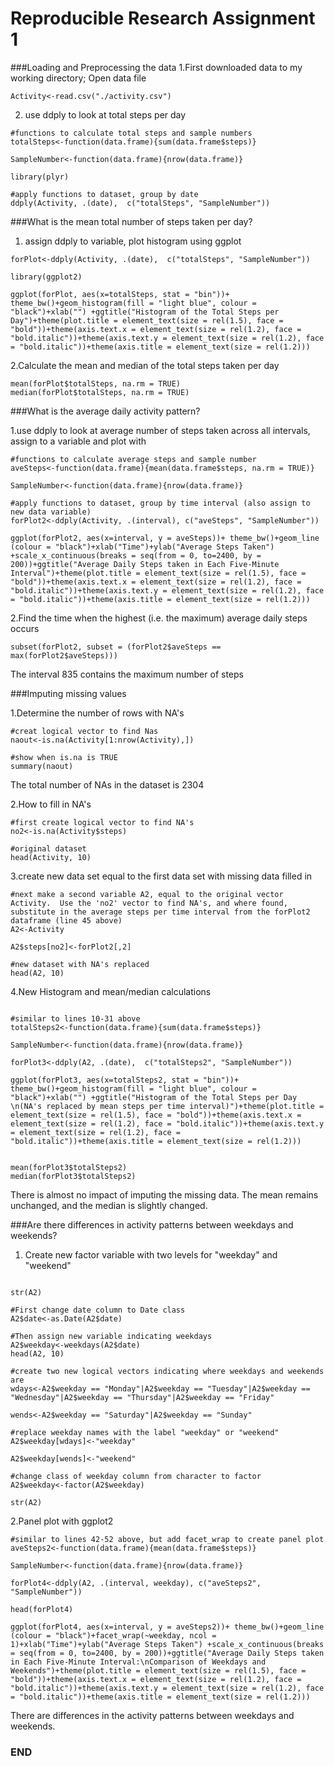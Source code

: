Reproducible Research Assignment 1
==================================
###Loading and Preprocessing the data
1.First downloaded data to my working directory; Open data file
```{r}
Activity<-read.csv("./activity.csv")
```

2. use ddply to look at total steps per day
```{r}
#functions to calculate total steps and sample numbers
totalSteps<-function(data.frame){sum(data.frame$steps)}

SampleNumber<-function(data.frame){nrow(data.frame)}

library(plyr)

#apply functions to dataset, group by date
ddply(Activity, .(date),  c("totalSteps", "SampleNumber"))
```

###What is the mean total number of steps taken per day?

1. assign ddply to variable, plot histogram using ggplot
```{r}
forPlot<-ddply(Activity, .(date),  c("totalSteps", "SampleNumber"))

library(ggplot2)
```

```{r fig.width = 7, fig.height = 5}
ggplot(forPlot, aes(x=totalSteps, stat = "bin"))+ theme_bw()+geom_histogram(fill = "light blue", colour = "black")+xlab("") +ggtitle("Histogram of the Total Steps per Day")+theme(plot.title = element_text(size = rel(1.5), face = "bold"))+theme(axis.text.x = element_text(size = rel(1.2), face = "bold.italic"))+theme(axis.text.y = element_text(size = rel(1.2), face = "bold.italic"))+theme(axis.title = element_text(size = rel(1.2)))
```

2.Calculate the mean and median of the total steps taken per day
```{r}
mean(forPlot$totalSteps, na.rm = TRUE)
median(forPlot$totalSteps, na.rm = TRUE)
```

###What is the average daily activity pattern?

1.use ddply to look at average number of steps taken across all intervals, assign to a variable and plot with 
```{r}
#functions to calculate average steps and sample number
aveSteps<-function(data.frame){mean(data.frame$steps, na.rm = TRUE)}

SampleNumber<-function(data.frame){nrow(data.frame)}

#apply functions to dataset, group by time interval (also assign to new data variable)
forPlot2<-ddply(Activity, .(interval), c("aveSteps", "SampleNumber"))
```

```{r fig.width = 7, fig.height = 5}
ggplot(forPlot2, aes(x=interval, y = aveSteps))+ theme_bw()+geom_line (colour = "black")+xlab("Time")+ylab("Average Steps Taken") +scale_x_continuous(breaks = seq(from = 0, to=2400, by = 200))+ggtitle("Average Daily Steps taken in Each Five-Minute Interval")+theme(plot.title = element_text(size = rel(1.5), face = "bold"))+theme(axis.text.x = element_text(size = rel(1.2), face = "bold.italic"))+theme(axis.text.y = element_text(size = rel(1.2), face = "bold.italic"))+theme(axis.title = element_text(size = rel(1.2)))
```

2.Find the time when the highest (i.e. the maximum) average daily steps occurs
```{r}
subset(forPlot2, subset = (forPlot2$aveSteps == max(forPlot2$aveSteps)))
```
The interval 835 contains the maximum number of steps


###Imputing missing values

1.Determine the number of rows with NA's
```{r}
#creat logical vector to find Nas
naout<-is.na(Activity[1:nrow(Activity),])

#show when is.na is TRUE
summary(naout)
```
The total number of NAs in the dataset is 2304 

2.How to fill in NA's
```{r}
#first create logical vector to find NA's
no2<-is.na(Activity$steps)

#original dataset
head(Activity, 10)
```

3.create new data set equal to the first data set with missing data filled in

```{r}
#next make a second variable A2, equal to the original vector Activity.  Use the 'no2' vector to find NA's, and where found, substitute in the average steps per time interval from the forPlot2 dataframe (line 45 above)
A2<-Activity

A2$steps[no2]<-forPlot2[,2]

#new dataset with NA's replaced
head(A2, 10)
```

4.New Histogram and mean/median calculations
```{r}

#similar to lines 10-31 above
totalSteps2<-function(data.frame){sum(data.frame$steps)}

SampleNumber<-function(data.frame){nrow(data.frame)}

forPlot3<-ddply(A2, .(date),  c("totalSteps2", "SampleNumber"))
```

```{r fig.width = 7, fig.height = 5}
ggplot(forPlot3, aes(x=totalSteps2, stat = "bin"))+ theme_bw()+geom_histogram(fill = "light blue", colour = "black")+xlab("") +ggtitle("Histogram of the Total Steps per Day \n(NA's replaced by mean steps per time interval)")+theme(plot.title = element_text(size = rel(1.5), face = "bold"))+theme(axis.text.x = element_text(size = rel(1.2), face = "bold.italic"))+theme(axis.text.y = element_text(size = rel(1.2), face = "bold.italic"))+theme(axis.title = element_text(size = rel(1.2)))


mean(forPlot3$totalSteps2)
median(forPlot3$totalSteps2)
```
There is almost no impact of imputing the missing data.  The mean remains unchanged, and the median is slightly changed.

###Are there differences in activity patterns between weekdays and weekends?

1.  Create new factor variable with two levels for "weekday" and "weekend"
```{r}

str(A2)

#First change date column to Date class
A2$date<-as.Date(A2$date)

#Then assign new variable indicating weekdays 
A2$weekday<-weekdays(A2$date)
head(A2, 10)

#create two new logical vectors indicating where weekdays and weekends are
wdays<-A2$weekday == "Monday"|A2$weekday == "Tuesday"|A2$weekday == "Wednesday"|A2$weekday == "Thursday"|A2$weekday == "Friday"

wends<-A2$weekday == "Saturday"|A2$weekday == "Sunday"

#replace weekday names with the label "weekday" or "weekend"
A2$weekday[wdays]<-"weekday"

A2$weekday[wends]<-"weekend"

#change class of weekday column from character to factor
A2$weekday<-factor(A2$weekday)

str(A2)
```

2.Panel plot with ggplot2
```{r}
#similar to lines 42-52 above, but add facet_wrap to create panel plot
aveSteps2<-function(data.frame){mean(data.frame$steps)}

SampleNumber<-function(data.frame){nrow(data.frame)}

forPlot4<-ddply(A2, .(interval, weekday), c("aveSteps2", "SampleNumber"))

head(forPlot4)
```

```{r fig.width = 7, fig.height = 5}
ggplot(forPlot4, aes(x=interval, y = aveSteps2))+ theme_bw()+geom_line (colour = "black")+facet_wrap(~weekday, ncol = 1)+xlab("Time")+ylab("Average Steps Taken") +scale_x_continuous(breaks = seq(from = 0, to=2400, by = 200))+ggtitle("Average Daily Steps taken in Each Five-Minute Interval:\nComparison of Weekdays and Weekends")+theme(plot.title = element_text(size = rel(1.5), face = "bold"))+theme(axis.text.x = element_text(size = rel(1.2), face = "bold.italic"))+theme(axis.text.y = element_text(size = rel(1.2), face = "bold.italic"))+theme(axis.title = element_text(size = rel(1.2)))
```

There are differences in the activity patterns between weekdays and weekends.

### END

